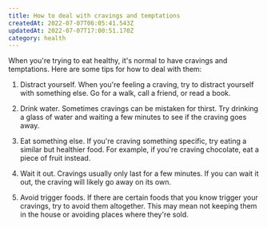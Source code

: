 ```yaml
---
title: How to deal with cravings and temptations
createdAt: 2022-07-07T06:05:41.543Z
updatedAt: 2022-07-07T17:00:51.170Z
category: health
---
```


When you're trying to eat healthy, it's normal to have cravings and temptations. Here are some tips for how to deal with them: 

1. Distract yourself. When you're feeling a craving, try to distract yourself with something else. Go for a walk, call a friend, or read a book.

2. Drink water. Sometimes cravings can be mistaken for thirst. Try drinking a glass of water and waiting a few minutes to see if the craving goes away.

3. Eat something else. If you're craving something specific, try eating a similar but healthier food. For example, if you're craving chocolate, eat a piece of fruit instead.

4. Wait it out. Cravings usually only last for a few minutes. If you can wait it out, the craving will likely go away on its own.

5. Avoid trigger foods. If there are certain foods that you know trigger your cravings, try to avoid them altogether. This may mean not keeping them in the house or avoiding places where they're sold.
